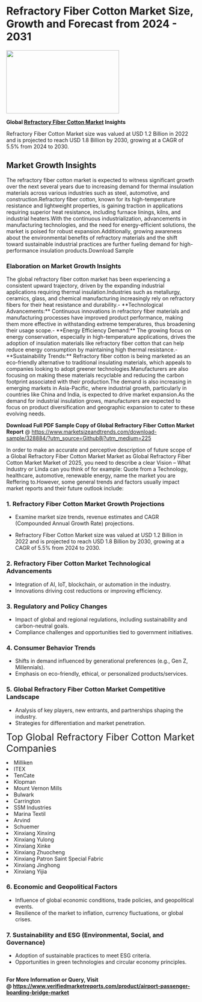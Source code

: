 <H1>Refractory Fiber Cotton Market Size, Growth and Forecast from 2024 - 2031</H1><img class="aligncenter size-medium wp-image-584254" src="https://thirdeyenews.in/wp-content/uploads/2024/09/Global-Market-Research-300x168.jpeg" alt="" width="300" height="168" /><p><strong>Global&nbsp;<a href="https://www.marketsizeandtrends.com/download-sample/328884/?utm_source=Github8j?utm_medium=225">Refractory Fiber Cotton Market</a> Insights</strong></p><p>Refractory Fiber Cotton Market size was valued at USD 1.2 Billion in 2022 and is projected to reach USD 1.8 Billion by 2030, growing at a CAGR of 5.5% from 2024 to 2030.</p><p><h2>Market Growth Insights</h2> The refractory fiber cotton market is expected to witness significant growth over the next several years due to increasing demand for thermal insulation materials across various industries such as steel, automotive, and construction.Refractory fiber cotton, known for its high-temperature resistance and lightweight properties, is gaining traction in applications requiring superior heat resistance, including furnace linings, kilns, and industrial heaters.With the continuous industrialization, advancements in manufacturing technologies, and the need for energy-efficient solutions, the market is poised for robust expansion.Additionally, growing awareness about the environmental benefits of refractory materials and the shift toward sustainable industrial practices are further fueling demand for high-performance insulation products.Download Sample <h3>Elaboration on Market Growth Insights</h3> The global refractory fiber cotton market has been experiencing a consistent upward trajectory, driven by the expanding industrial applications requiring thermal insulation.Industries such as metallurgy, ceramics, glass, and chemical manufacturing increasingly rely on refractory fibers for their heat resistance and durability.- **Technological Advancements:** Continuous innovations in refractory fiber materials and manufacturing processes have improved product performance, making them more effective in withstanding extreme temperatures, thus broadening their usage scope.- **Energy Efficiency Demand:** The growing focus on energy conservation, especially in high-temperature applications, drives the adoption of insulation materials like refractory fiber cotton that can help reduce energy consumption by maintaining high thermal resistance.- **Sustainability Trends:** Refractory fiber cotton is being marketed as an eco-friendly alternative to traditional insulating materials, which appeals to companies looking to adopt greener technologies.Manufacturers are also focusing on making these materials recyclable and reducing the carbon footprint associated with their production.The demand is also increasing in emerging markets in Asia-Pacific, where industrial growth, particularly in countries like China and India, is expected to drive market expansion.As the demand for industrial insulation grows, manufacturers are expected to focus on product diversification and geographic expansion to cater to these evolving needs.</p><p><span class=""><strong>Download Full PDF Sample Copy of Global Refractory Fiber Cotton Market Report</strong> @ <a href="https://www.marketsizeandtrends.com/download-sample/328884/?utm_source=Github8j?utm_medium=225" target="_blank">https://www.marketsizeandtrends.com/download-sample/328884/?utm_source=Github8j?utm_medium=225</a></span></p><p>In order to make an accurate and perceptive description of future scope of a Global&nbsp;Refractory Fiber Cotton Market Market as Global&nbsp;Refractory Fiber Cotton Market Market of 2025, you need to describe a clear Vision &ndash; What Industry or Linda can you think of for example: Quote from a Technology, healthcare, automotive, renewable energy, name the market you are Reffering to.However, some general trends and factors usually impact market reports and their future outlook include:</p><h3>1.&nbsp;<strong>Refractory Fiber Cotton Market Growth Projections</strong></h3><ul><li>Examine market size trends, revenue estimates and CAGR (Compounded Annual Growth Rate) projections.</li><li><p>Refractory Fiber Cotton Market size was valued at USD 1.2 Billion in 2022 and is projected to reach USD 1.8 Billion by 2030, growing at a CAGR of 5.5% from 2024 to 2030.</p></li></ul><h3>2.&nbsp;<strong>Refractory Fiber Cotton Market Technological Advancements</strong></h3><ul><li>Integration of AI, IoT, blockchain, or automation in the industry.</li><li>Innovations driving cost reductions or improving efficiency.</li></ul><h3>3.&nbsp;<strong>Regulatory and Policy Changes</strong></h3><ul><li>Impact of global and regional regulations, including sustainability and carbon-neutral goals.</li><li>Compliance challenges and opportunities tied to government initiatives.</li></ul><h3>4.&nbsp;<strong>Consumer Behavior Trends</strong></h3><ul><li>Shifts in demand influenced by generational preferences (e.g., Gen Z, Millennials).</li><li>Emphasis on eco-friendly, ethical, or personalized products/services.</li></ul><h3>5.&nbsp;<strong>Global Refractory Fiber Cotton Market Competitive Landscape</strong></h3><ul><li>Analysis of key players, new entrants, and partnerships shaping the industry.</li><li>Strategies for differentiation and market penetration.</li></ul><p data-pm-slice="1 1 []"><span style="color: inherit; font-family: inherit; font-size: 25px;">Top Global Refractory Fiber Cotton Market Companies</span></p><div class="" data-test-id=""><p><li>Milliken</li><li> ITEX</li><li> TenCate</li><li> Klopman</li><li> Mount Vernon Mills</li><li> Bulwark</li><li> Carrington</li><li> SSM Industries</li><li> Marina Textil</li><li> Arvind</li><li> Schuemer</li><li> Xinxiang Xinxing</li><li> Xinxiang Yulong</li><li> Xinxiang Xinke</li><li> Xinxiang Zhuocheng</li><li> Xinxiang Patron Saint Special Fabric</li><li> Xinxiang Jinghong</li><li> Xinxiang Yijia</li></p></div><h3>6.&nbsp;<strong>Economic and Geopolitical Factors</strong></h3><ul><li>Influence of global economic conditions, trade policies, and geopolitical events.</li><li>Resilience of the market to inflation, currency fluctuations, or global crises.</li></ul><h3>7.&nbsp;<strong>Sustainability and ESG (Environmental, Social, and Governance)</strong></h3><ul><li>Adoption of sustainable practices to meet ESG criteria.</li><li>Opportunities in green technologies and circular economy principles.</li></ul><h2><strong style="font-size: 14px;">For More Information or Query, Visit @&nbsp;</strong><a style="background-color: #ffffff; font-size: 14px;" href="https://www.marketsizeandtrends.com/report/refractory-fiber-cotton-market/" target="_blank">https://www.verifiedmarketreports.com/product/airport-passenger-boarding-bridge-market</a></h2>